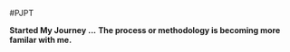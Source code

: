 #PJPT
<html>
<b>Started My Journey ...</b>
<strong><n>The process or methodology is becoming more familar with me.</n></strong>

</html>
